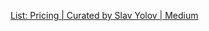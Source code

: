 
[List: Pricing | Curated by Slav Yolov | Medium](https://medium.com/@slavyolov/list/pricing-bc2575ebec1f)
